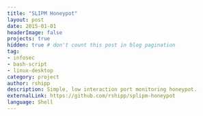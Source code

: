```yaml
---
title: "SLIPM Honeypot"
layout: post
date: 2015-01-01
headerImage: false
projects: true
hidden: true # don't count this post in blog pagination
tag:
- infosec
- bash-script
- linux-desktop
category: project
author: rshipp
description: Simple, low interaction port monitoring honeypot.
externalLink: https://github.com/rshipp/splipm-honeypot
language: Shell
---
```


